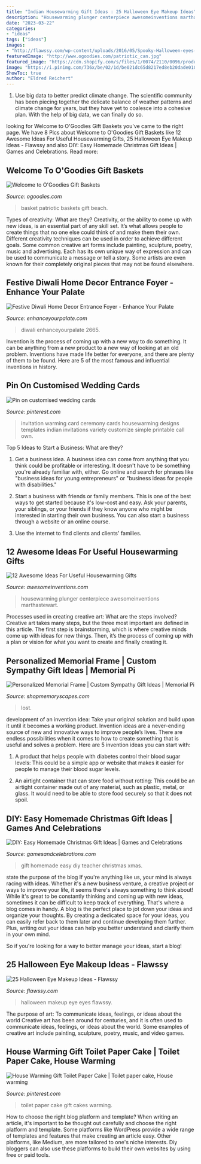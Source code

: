 ```yaml
---
title: "Indian Housewarming Gift Ideas : 25 Halloween Eye Makeup Ideas"
description: "Housewarming plunger centerpiece awesomeinventions marthastewart"
date: "2023-03-22"
categories:
- "ideas"
tags: ["ideas"]
images:
- "http://flawssy.com/wp-content/uploads/2016/05/Spooky-Halloween-eyes-at-aer.jpg"
featuredImage: "http://www.ogoodies.com/patriotic_can.jpg"
featured_image: "https://cdn.shopify.com/s/files/1/0074/2110/0096/products/il_fullxfull.1400565349_zcxy_1024x1024@2x.jpg?v=1613031968"
image: "https://i.pinimg.com/736x/be/02/1d/be021dc65d8217ed8eb20dade010a816--toilet-paper-cake-diaper-cakes.jpg"
ShowToc: true
author: "Eldred Reichert"
---
```



1. Use big data to better predict climate change. The scientific community has been piecing together the delicate balance of weather patterns and climate change for years, but they have yet to coalesce into a cohesive plan. With the help of big data, we can finally do so. 

	

		
looking for Welcome to O&#039;Goodies Gift Baskets you've came to the right page. We have 8 Pics about Welcome to O&#039;Goodies Gift Baskets like 12 Awesome Ideas For Useful Housewarming Gifts, 25 Halloween Eye Makeup Ideas - Flawssy and also DIY: Easy Homemade Christmas Gift Ideas | Games and Celebrations. Read more:
		
    
## Welcome To O&#039;Goodies Gift Baskets

<img loading=lazy src="http://www.ogoodies.com/patriotic_can.jpg" onerror="this.onerror=null;this.src='https://tse4.mm.bing.net/th?id=OIP.OdSYMqK86Y77hLun8KlayQHaJ4&amp;pid=15.1';" alt="Welcome to O&#039;Goodies Gift Baskets">

_Source: ogoodies.com_

>basket patriotic baskets gift beach. 

	

Types of creativity: What are they?
Creativity, or the ability to come up with new ideas, is an essential part of any skill set. It’s what allows people to create things that no one else could think of and make them their own. Different creativity techniques can be used in order to achieve different goals.
Some common creative art forms include painting, sculpture, poetry, music and advertising. Each has its own unique way of expression and can be used to communicate a message or tell a story. Some artists are even known for their completely original pieces that may not be found elsewhere.

    
## Festive Diwali Home Decor Entrance Foyer - Enhance Your Palate

<img loading=lazy src="https://www.enhanceyourpalate.com/wp-content/uploads/2018/11/Diwali-Decor_2665-e1570838162304.jpeg" onerror="this.onerror=null;this.src='https://tse1.mm.bing.net/th?id=OIP.rbzUhjrKSfPzAxQo8sHNQwHaJl&amp;pid=15.1';" alt="Festive Diwali Home Decor Entrance Foyer - Enhance Your Palate">

_Source: enhanceyourpalate.com_

>diwali enhanceyourpalate 2665. 

	

Invention is the process of coming up with a new way to do something. It can be anything from a new product to a new way of looking at an old problem. Inventions have made life better for everyone, and there are plenty of them to be found. Here are 5 of the most famous and influential inventions in history.

    
## Pin On Customised Wedding Cards

<img loading=lazy src="https://i.pinimg.com/736x/44/7a/ba/447abaa904a5df0441077f26ff107091--invitation-card-design-invitation-cards.jpg" onerror="this.onerror=null;this.src='https://tse2.mm.bing.net/th?id=OIP.gXB-3g6XC2TBaaIolDQ0eQHaKK&amp;pid=15.1';" alt="Pin on customised wedding cards">

_Source: pinterest.com_

>invitation warming card ceremony cards housewarming designs templates indian invitations variety customize simple printable call own. 

	

Top 5 Ideas to Start a Business: What are they?
1. Get a business idea. A business idea can come from anything that you think could be profitable or interesting. It doesn't have to be something you're already familiar with, either. Go online and search for phrases like "business ideas for young entrepreneurs" or "business ideas for people with disabilities."
2. Start a business with friends or family members. This is one of the best ways to get started because it's low-cost and easy. Ask your parents, your siblings, or your friends if they know anyone who might be interested in starting their own business. You can also start a business through a website or an online course.

3. Use the internet to find clients and clients' families.

    
## 12 Awesome Ideas For Useful Housewarming Gifts

<img loading=lazy src="https://www.awesomeinventions.com/wp-content/uploads/2016/01/Sipmi.jpg" onerror="this.onerror=null;this.src='https://tse2.mm.bing.net/th?id=OIP.E5AZcUlbrJQIxx7t-TFdMAHaJ4&amp;pid=15.1';" alt="12 Awesome Ideas For Useful Housewarming Gifts">

_Source: awesomeinventions.com_

>housewarming plunger centerpiece awesomeinventions marthastewart. 

	

Processes used in creating creative art: What are the steps involved?
Creative art takes many steps, but the three most important are defined in this article. The first step is brainstorming, which is where creative minds come up with ideas for new things. Then, it’s the process of coming up with a plan or vision for what you want to create and finally creating it.

    
## Personalized Memorial Frame | Custom Sympathy Gift Ideas | Memorial Pi

<img loading=lazy src="https://cdn.shopify.com/s/files/1/0074/2110/0096/products/il_fullxfull.1400565349_zcxy_1024x1024@2x.jpg?v=1613031968" onerror="this.onerror=null;this.src='https://tse3.mm.bing.net/th?id=OIP.YJumxupytz13hVmUojH6kQHaH0&amp;pid=15.1';" alt="Personalized Memorial Frame | Custom Sympathy Gift Ideas | Memorial Pi">

_Source: shopmemoryscapes.com_

>lost. 

	

development of an invention idea: Take your original solution and build upon it until it becomes a working product.
Invention ideas are a never-ending source of new and innovative ways to improve people’s lives. There are endless possibilities when it comes to how to create something that is useful and solves a problem. Here are 5 invention ideas you can start with:
1) A product that helps people with diabetes control their blood sugar levels: This could be a simple app or website that makes it easier for people to manage their blood sugar levels.

2) An airtight container that can store food without rotting: This could be an airtight container made out of any material, such as plastic, metal, or glass. It would need to be able to store food securely so that it does not spoil.

    
## DIY: Easy Homemade Christmas Gift Ideas | Games And Celebrations

<img loading=lazy src="http://www.gamesandcelebrations.com/wp-content/uploads/2014/12/Easy-Homemade-Gift-for-Teacher.jpg" onerror="this.onerror=null;this.src='https://tse1.mm.bing.net/th?id=OIP.uueasWWq74j_G-0yYTAbzgHaJ4&amp;pid=15.1';" alt="DIY: Easy Homemade Christmas Gift Ideas | Games and Celebrations">

_Source: gamesandcelebrations.com_

>gift homemade easy diy teacher christmas xmas. 

	

state the purpose of the blog
If you're anything like us, your mind is always racing with ideas. Whether it's a new business venture, a creative project or ways to improve your life, it seems there's always something to think about! While it's great to be constantly thinking and coming up with new ideas, sometimes it can be difficult to keep track of everything. That's where a blog comes in handy.
A blog is the perfect place to jot down your ideas and organize your thoughts. By creating a dedicated space for your ideas, you can easily refer back to them later and continue developing them further. Plus, writing out your ideas can help you better understand and clarify them in your own mind.

So if you're looking for a way to better manage your ideas, start a blog!

    
## 25 Halloween Eye Makeup Ideas - Flawssy

<img loading=lazy src="http://flawssy.com/wp-content/uploads/2016/05/Spooky-Halloween-eyes-at-aer.jpg" onerror="this.onerror=null;this.src='https://tse3.mm.bing.net/th?id=OIP.C-7_16HVI7yEIcI-w49IwAHaMP&amp;pid=15.1';" alt="25 Halloween Eye Makeup Ideas - Flawssy">

_Source: flawssy.com_

>halloween makeup eye eyes flawssy. 

	

The purpose of art: To communicate ideas, feelings, or ideas about the world
Creative art has been around for centuries, and it is often used to communicate ideas, feelings, or ideas about the world. Some examples of creative art include painting, sculpture, poetry, music, and video games.

    
## House Warming Gift Toilet Paper Cake | Toilet Paper Cake, House Warming

<img loading=lazy src="https://i.pinimg.com/736x/be/02/1d/be021dc65d8217ed8eb20dade010a816--toilet-paper-cake-diaper-cakes.jpg" onerror="this.onerror=null;this.src='https://tse4.mm.bing.net/th?id=OIP.hJVNPifEztBYOUBikkGRJwDYEh&amp;pid=15.1';" alt="House Warming Gift Toilet Paper Cake | Toilet paper cake, House warming">

_Source: pinterest.com_

>toilet paper cake gift cakes warming. 

	

How to choose the right blog platform and template?
When writing an article, it's important to be thought out carefully and choose the right platform and template. Some platforms like WordPress provide a wide range of templates and features that make creating an article easy. Other platforms, like Medium, are more tailored to one's niche interests. Diy bloggers can also use these platforms to build their own websites by using free or paid tools.

